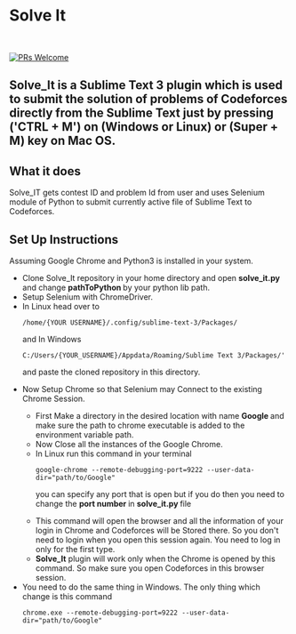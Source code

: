 <h1>Solve It </h1><br />

[![PRs Welcome](https://img.shields.io/badge/PRs-welcome-brightgreen.svg)](http://makeapullrequest.com)

## Solve_It is a Sublime Text 3 plugin which is used to submit the solution of problems of Codeforces directly from the Sublime Text just by pressing ('CTRL + M') on (Windows or Linux) or (Super + M) key on Mac OS.

## What it does
Solve_IT gets contest ID and problem Id from user and uses Selenium module of Python to submit currently active file of Sublime Text to Codeforces.

## Set Up Instructions

Assuming Google Chrome and Python3 is installed in your system.
<ul>
<li> Clone Solve_It repository in your home directory and open <strong> solve_it.py </strong> and change <strong> pathToPython </strong> by your python lib path.</li>
<li> Setup Selenium with ChromeDriver.</li>
<li> In Linux head over to 
    
    /home/{YOUR USERNAME}/.config/sublime-text-3/Packages/	
   and In Windows 
    
    C:/Users/{YOUR_USERNAME}/Appdata/Roaming/Sublime Text 3/Packages/' 
   and paste the cloned repository in this directory. </li>
<li> Now Setup Chrome so that Selenium may Connect to the existing Chrome Session. </li>
<ul>
<li>	First Make a directory in the desired location with name <strong> Google </strong> and make sure the path to chrome executable is added to the environment variable path. </li>

<li> Now Close all the instances of the Google Chrome. </li>
<li> In Linux run this command in your terminal
  
 	google-chrome --remote-debugging-port=9222 --user-data-dir="path/to/Google"
you can specify any port that is open but if you do then you need to change the <strong> port number </strong> in <strong> solve_it.py </strong> file </li>
 	
<li>This command will open the browser and all the information of your login in Chrome and Codeforces will be Stored there. So you don't need to login when you open this session again. You need to log in only for the first type. </li>

<li><strong>Solve_It</strong> plugin will work only when the Chrome is opened by this command. So make sure you open Codeforces in this browser session. </li>
</ul>
<li> You need to do the same thing in Windows. The only thing which change is this command

    chrome.exe --remote-debugging-port=9222 --user-data-dir="path/to/Google"	
</li>
</ul>
